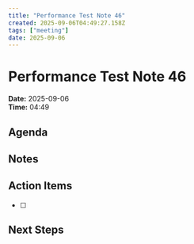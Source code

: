 ```yaml
---
title: "Performance Test Note 46"
created: 2025-09-06T04:49:27.158Z
tags: ["meeting"]
date: 2025-09-06
---
```


# Performance Test Note 46

**Date:** 2025-09-06  
**Time:** 04:49  

## Agenda


## Notes


## Action Items
- [ ] 

## Next Steps
